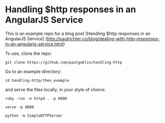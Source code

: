 # Handling $http responses in an AngularJS Service

This is an example repo for a blog post [Handling $http responses in an AngularJS Service] (http://paulrichter.co/blog/dealing-with-http-responses-in-an-angularjs-service.html)

To use, clone the repo:

    git clone https://github.com/paulgoblin/handling-http

Go to an example directory:

    cd handling-http/then_example

and serve the files locally, in your style of choice:

    ruby -run -e httpd . -p 8000

    serve -p 8000

    python -m SimpleHTTPServer

